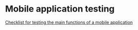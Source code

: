 # Mobile application testing

[Checklist for testing the main functions of a mobile application](https://docs.google.com/spreadsheets/d/1g9vQnbriZvTW9B_8I-AFq-wVARuMB3H1RWj01-Ztjss/edit?gid=0#gid=0)

